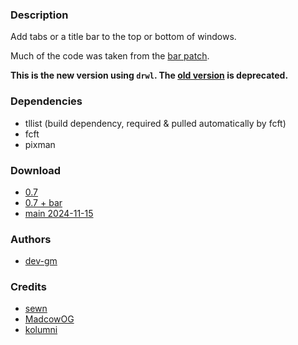 ### Description
Add tabs or a title bar to the top or bottom of windows.

Much of the code was taken from the [bar patch](/dwl/dwl-patches/src/branch/main/patches/bar). 

**This is the new version using `drwl`. The [old version](/dwl/dwl-patches/src/branch/main/_STALE_PATCHES/tab-pango) is deprecated.**

### Dependencies
- tllist (build dependency, required & pulled automatically by fcft)
- fcft
- pixman

### Download
- [0.7](/dwl/dwl-patches/raw/branch/main/patches/tab/tab-0.7.patch)
- [0.7 + bar](/dwl/dwl-patches/raw/branch/main/patches/tab/tab-0.7-bar.patch)
- [main 2024-11-15](/dwl/dwl-patches/raw/branch/main/patches/tab/tab.patch)

### Authors
- [dev-gm](https://codeberg.org/dev-gm)

### Credits
- [sewn](https://codeberg.org/sewn)
- [MadcowOG](https://codeberg.org/MadcowOG)
- [kolumni](https://codeberg.org/kolumni)
